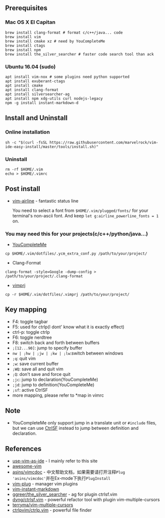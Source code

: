 ## Prerequisites
### Mac OS X EI Capitan
```shell
brew install clang-format # format c/c++/java... code
brew install vim
brew install cmake xz # need by YouCompleteMe
brew install ctags
brew install npm
brew install the_silver_searcher # faster code search tool than ack
```

### Ubuntu 16.04 (sudo)
```shell
apt install vim-nox # some plugins need python supported
apt install exuberant-ctags
apt install cmake
apt install clang-format
apt install silversearcher-ag
apt install npm xdg-utils curl nodejs-legacy
npm -g install instant-markdown-d
```

## Install and Uninstall
### Online installation
```shell
sh -c "$(curl -fsSL https://raw.githubusercontent.com/marvelrock/vim-ide-easy-install/master/tools/install.sh)"
```
### Uninstall
```shell
rm -rf $HOME/.vim
echo > $HOME/.vimrc
```

## Post install
- [vim-airline][] - fantastic status line

    You need to select a font from `$HOME/.vim/plugged/fonts/` for your terminal's non-ascii font.
And keep `let g:airline_powerline_fonts = 1` on.

### You may need this for your projects(c/c++/python/java...)
- [YouCompleteMe][]
```shell
cp $HOME/.vim/dotfiles/.ycm_extra_conf.py /path/to/your/project/
```
- Clang-Format
```shell
clang-format -style=Google -dump-config > /path/to/your/project/.clang-format
```
- [vimprj][]
```shell
cp -r $HOME/.vim/dotfiles/.vimprj /path/to/your/project/
```

## Key mapping
- F4: toggle tagbar
- F5: used for ctrlp(I dont' know what it is exactly effect)
- ctrl-p: toggle ctrlp
- F6: toggle nerdtree
- F8: switch back and forth between buffers
- `;[12...90]`: jump to specify buffer
- `nw | ;hw | ;jw | ;kw | ;lw`:switch between windows
- `;q`: quit vim
- `;w`: save current buffer
- `;WQ`: save all and quit vim
- `;Q`: don't save and force quit
- `;jc`: jump to declaration(YouCompleteMe)
- `;jd`: jump to definition(YouCompleteMe)
- `;sf`: active CtrlSF
- more mapping, please refer to \*map in vimrc

## Note
+ YouCompleteMe only support jump in a translate unit or `#include` files, but we can use [CtrlSF][] instead to jump between definition and declaration.

## References
- [use-vim-as-ide](https://github.com/yangyangwithgnu/use_vim_as_ide) - I mainly refer to this site
- [awesome-vim](https://github.com/mhinz/vim-galore)
- [asins/vimcdoc](https://github.com/asins/vimcdoc) - 中文帮助文档，如果需要请打开注释`Plug 'asins/vimcdoc'`并在Ex-mode下执行`PlugInstall`
- [vim-plug](https://github.com/junegunn/vim-plug) - manager vim plugins
- [vim-instant-markdown](https://github.com/suan/vim-instant-markdown)
- [ggreer/the_silver_searcher](https://github.com/ggreer/the_silver_searcher) - ag for plugin ctrlsf.vim
- [dyng/ctrlsf.vim](https://github.com/dyng/ctrlsf.vim) - powerful refactor tool with plugin vim-multiple-cursors
- [terryma/vim-multiple-cursors](https://github.com/terryma/vim-multiple-cursors)
- [ctrlpvim/ctrlp.vim](https://github.com/ctrlpvim/ctrlp.vim) - powerful file finder

[vim-airline]: https://github.com/vim-airline/vim-airline
[YouCompleteMe]: https://github.com/Valloric/YouCompleteMe
[vimprj]: http://dmitryfrank.com/articles/vim_project_code_navigation 
[CtrlSF]: https://github.com/dyng/ctrlsf.vim
